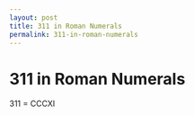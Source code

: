 ```yaml
---
layout: post
title: 311 in Roman Numerals
permalink: 311-in-roman-numerals
---
```


# 311 in Roman Numerals

311 = CCCXI
